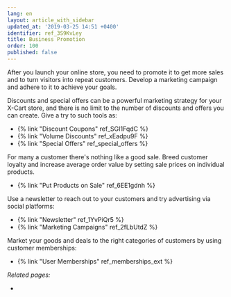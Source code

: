 ```yaml
---
lang: en
layout: article_with_sidebar
updated_at: '2019-03-25 14:51 +0400'
identifier: ref_3S9KvLey
title: Business Promotion
order: 100
published: false
---
```

After you launch your online store, you need to promote it to get more sales and to turn visitors into repeat customers. Develop a marketing campaign and adhere to it to achieve your goals. 

Discounts and special offers can be a powerful marketing strategy for your X-Cart store, and there is no limit to the number of discounts and offers you can create. Give a try to such tools as:

*   {% link "Discount Coupons" ref_SGI1FqdC %}
*   {% link "Volume Discounts" ref_xEadpu9F %}
*   {% link "Special Offers" ref_special_offers %}

For many a customer there's nothing like a good sale. Breed customer loyalty and increase average order value by setting sale prices on individual products.

*   {% link "Put Products on Sale" ref_6EE1gdnh %}

Use a newsletter to reach out to your customers and try advertising via social platforms: 

*   {% link "Newsletter" ref_1YvPiQr5 %}
*   {% link "Marketing Campaigns" ref_2fLbUtdZ %}

Market your goods and deals to the right categories of customers by using customer memberships: 

*   {% link "User Memberships" ref_memberships_ext %}

_Related pages:_

* 